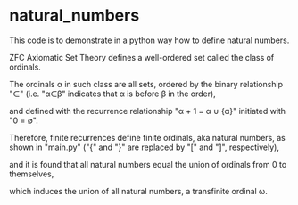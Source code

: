 # natural_numbers
This code is to demonstrate in a python way how to define natural numbers.



ZFC Axiomatic Set Theory defines a well-ordered set called the class of ordinals.

The ordinals α in such class are all sets, ordered by the binary relationship "∈" (i.e. "α∈β" indicates that α is before β in the order),

and defined with the recurrence relationship "α + 1 = α ∪ {α}" initiated with "0 = ∅".

Therefore, finite recurrences define finite ordinals, aka natural numbers, as shown in "main.py" ("{" and "}" are replaced by "[" and "]", respectively),

and it is found that all natural numbers equal the union of ordinals from 0 to themselves,

which induces the union of all natural numbers, a transfinite ordinal ω.
